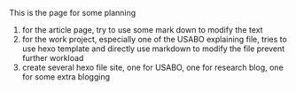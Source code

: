 This is the page for some planning
1. for the article page, try to use some mark down to modify the text
2. for the work project, especially one of the USABO explaining file, tries to use hexo template and directly use markdown to modify the file prevent further workload
3. create several hexo file site, one for USABO, one for research blog, one for some extra blogging
